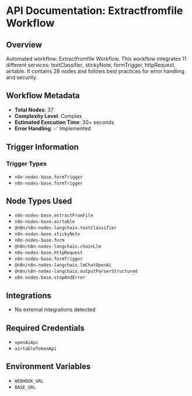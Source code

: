 # API Documentation: Extractfromfile Workflow

## Overview
Automated workflow: Extractfromfile Workflow. This workflow integrates 11 different services: textClassifier, stickyNote, formTrigger, httpRequest, airtable. It contains 28 nodes and follows best practices for error handling and security.

## Workflow Metadata
- **Total Nodes**: 37
- **Complexity Level**: Complex
- **Estimated Execution Time**: 30+ seconds
- **Error Handling**: ✅ Implemented

## Trigger Information
### Trigger Types
- `n8n-nodes-base.formTrigger`
- `n8n-nodes-base.formTrigger`

## Node Types Used
- `n8n-nodes-base.extractFromFile`
- `n8n-nodes-base.airtable`
- `@n8n/n8n-nodes-langchain.textClassifier`
- `n8n-nodes-base.stickyNote`
- `n8n-nodes-base.form`
- `@n8n/n8n-nodes-langchain.chainLlm`
- `n8n-nodes-base.httpRequest`
- `n8n-nodes-base.formTrigger`
- `@n8n/n8n-nodes-langchain.lmChatOpenAi`
- `@n8n/n8n-nodes-langchain.outputParserStructured`
- `n8n-nodes-base.stopAndError`

## Integrations
- No external integrations detected

## Required Credentials
- `openAiApi`
- `airtableTokenApi`

## Environment Variables
- `WEBHOOK_URL`
- `BASE_URL`
